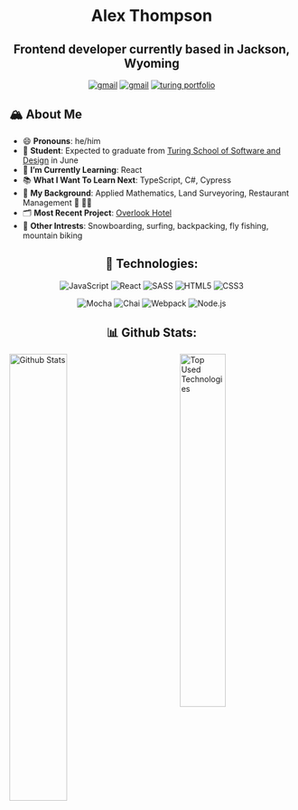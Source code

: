 <h1 align="center">Alex Thompson</h1>
<h2 align="center">Frontend developer currently based in Jackson, Wyoming</h2>


<p align="center">
 <a href="https://www.linkedin.com/in/alex-thompson-he-him/"><img src="https://img.shields.io/badge/LinkedIn-0077B5?style=for-the-badge&logo=linkedin&logoColor=white" alt="gmail"></a>
 <a href="mailto:ahthomps1@gmail.com"><img src="https://img.shields.io/badge/Gmail-D14836?style=for-the-badge&logo=gmail&logoColor=white" alt="gmail"></a>
 <a href="https://turing.io/"><img src="https://img.shields.io/badge/Turing-000?style=for-the-badge&logo=turing&logoColor=black" alt="turing portfolio"></a>



## 🏔 About Me 

- 😄 **Pronouns**: he/him
- 📝 **Student**: Expected to graduate from [Turing School of Software and Design](https://turing.io/) in June
- 🌱 **I’m Currently Learning**: React 
- 📚 **What I Want To Learn Next**: TypeScript, C#, Cypress
- 🧬 **My Background**: Applied Mathematics, Land Surveyoring, Restaurant Management 🧮 📐📏
- 🗂 **Most Recent Project**: [Overlook Hotel](https://github.com/alexthompson207/overlook)
- 🌄 **Other Intrests**: Snowboarding, surfing, backpacking, fly fishing, mountain biking  




<h2 align="center">🧰 Technologies:</h2>

<p align="center">
 <img alt="JavaScript" src="https://img.shields.io/badge/JavaScript-F7DF1E?style=for-the-badge&logo=javascript&logoColor=black">
 <img alt="React" src="https://img.shields.io/badge/React-20232A?style=for-the-badge&logo=react&logoColor=61DAFB">
 <img alt="SASS" src="https://img.shields.io/badge/Sass-CC6699?style=for-the-badge&logo=sass&logoColor=white">
 <img alt="HTML5" src="https://img.shields.io/badge/HTML5-E34F26?style=for-the-badge&logo=html5&logoColor=white">
 <img alt="CSS3" src="https://img.shields.io/badge/CSS3-1572B6?style=for-the-badge&logo=css3&logoColor=white">
</p>

<p align="center">
 <img alt="Mocha" src="https://img.shields.io/badge/-mocha-%238D6748?&style=for-the-badge&logo=mocha&logoColor=white">
 <img alt="Chai" src="https://img.shields.io/badge/chai-A11404?style=for-the-badge&logo=chai&logoColor=white">
 <img alt="Webpack" src="https://img.shields.io/badge/webpack%20-%238DD6F9.svg?&style=for-the-badge&logo=webpack&logoColor=black">
 <img alt="Node.js" src="https://img.shields.io/badge/Node.js-43853D?style=for-the-badge&logo=node.js&logoColor=white">
</p>
 
 
 
<h2 align="center">📊 Github Stats:</h2>
<p>
 <img width="45%" alt="Github Stats" src="https://github-readme-stats.vercel.app/api?username=alexthompson207&show_icons=true&theme=tokyonight&hide=stars_private=true">
 <img align="right" width="40%" alt="Top Used Technologies" src="https://github-readme-stats.vercel.app/api/top-langs/?username=alexthompson207&layout=compact&theme=tokyonight">
</p>
